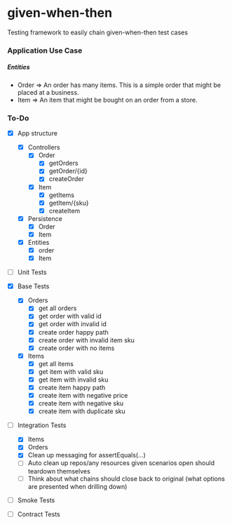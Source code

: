 # given-when-then
Testing framework to easily chain given-when-then test cases

### Application Use Case
##### Entities
- Order => An order has many items. This is a simple order that might be placed at a business.
- Item => An item that might be bought on an order from a store. 

### To-Do
- [x] App structure
    - [x] Controllers
        - [x] Order
            - [x] getOrders
            - [x] getOrder/{id}
            - [x] createOrder
        - [x] Item
            - [x] getItems
            - [x] getItem/{sku}
            - [x] createItem
    - [x] Persistence
      - [x] Order
      - [x] Item
    - [x] Entities
        - [x] order
        - [x] Item
- [ ] Unit Tests
- [x] Base Tests
    - [x] Orders
        - [x] get all orders
        - [x] get order with valid id
        - [x] get order with invalid id
        - [x] create order happy path
        - [x] create order with invalid item sku
        - [x] create order with no items
    - [x] Items
        - [x] get all items
        - [x] get item with valid sku
        - [x] get item with invalid sku
        - [x] create item happy path
        - [x] create item with negative price
        - [x] create item with negative sku
        - [x] create item with duplicate sku
- [ ] Integration Tests
	- [x] Items
	- [x] Orders
	- [x] Clean up messaging for assertEquals(...)
	- [ ] Auto clean up repos/any resources given scenarios open should teardown themselves
	- [ ] Think about what chains should close back to original (what options are presented when drilling down)
- [ ] Smoke Tests  
- [ ] Contract Tests      
    